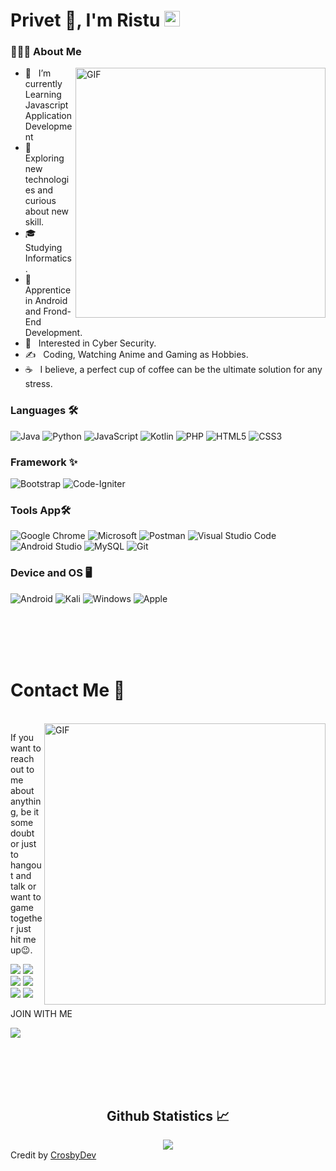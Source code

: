 # Privet 👋, I'm Ristu <img src="https://github.com/souvikguria98/souvikguria98/blob/master/Hi.gif" width="25"></h2>

<!-- <img hight="400" width="400" alt="GIF" align="center" src="https://media.giphy.com/media/HEFATVQvnjXg3vCGPu/giphy.gif"> -->

<h3> 👨🏻‍💻 About Me </h3>
<img align="right" alt="GIF" src="https://media.giphy.com/media/du3J3cXyzhj75IOgvA/giphy.gif" width="400"/>

- 🔭 &nbsp; I’m currently Learning Javascript Application Development
- 🤔 &nbsp; Exploring new technologies and curious about new skill.
- 🎓 &nbsp; Studying Informatics.
- 💼 &nbsp; Apprentice in Android and Frond-End Development.
- 🌱 &nbsp; Interested in Cyber Security.
- ✍️ &nbsp; Coding, Watching Anime and Gaming as Hobbies.
- ☕ &nbsp; I believe, a perfect cup of coffee can be the ultimate solution for any stress.

### Languages 🛠 
![Java](https://img.shields.io/badge/java-%23ED8B00.svg?style=for-the-badge&logo=java&logoColor=white)
![Python](https://img.shields.io/badge/python-3670A0?style=for-the-badge&logo=python&logoColor=ffdd54)
![JavaScript](https://img.shields.io/badge/javascript-%23323330.svg?style=for-the-badge&logo=javascript&logoColor=%23F7DF1E)
![Kotlin](https://img.shields.io/badge/kotlin-%230095D5.svg?style=for-the-badge&logo=kotlin&logoColor=white)
![PHP](https://img.shields.io/badge/php-%23777BB4.svg?style=for-the-badge&logo=php&logoColor=white)
![HTML5](https://img.shields.io/badge/html5-%23E34F26.svg?style=for-the-badge&logo=html5&logoColor=white)
![CSS3](https://img.shields.io/badge/css3-%231572B6.svg?style=for-the-badge&logo=css3&logoColor=white)

### Framework ✨
![Bootstrap](https://img.shields.io/badge/bootstrap-%23563D7C.svg?style=for-the-badge&logo=bootstrap&logoColor=white)
![Code-Igniter](https://img.shields.io/badge/CodeIgniter-%23EF4223.svg?style=for-the-badge&logo=codeIgniter&logoColor=white)

### Tools App🛠
![Google Chrome](https://img.shields.io/badge/Google%20Chrome-4285F4?style=for-the-badge&logo=GoogleChrome&logoColor=white)
![Microsoft](https://img.shields.io/badge/Microsoft-0078D4?style=for-the-badge&logo=microsoft&logoColor=white)
![Postman](https://img.shields.io/badge/Postman-FF6C37?style=for-the-badge&logo=postman&logoColor=white)
![Visual Studio Code](https://img.shields.io/badge/Visual%20Studio%20Code-0078d7.svg?style=for-the-badge&logo=visual-studio-code&logoColor=white)
![Android Studio](https://img.shields.io/badge/Android%20Studio-3DDC84.svg?style=for-the-badge&logo=android-studio&logoColor=white)
![MySQL](https://img.shields.io/badge/mysql-%2300f.svg?style=for-the-badge&logo=mysql&logoColor=white)
![Git](https://img.shields.io/badge/git-%23F05033.svg?style=for-the-badge&logo=git&logoColor=white)

### Device and OS 🖥
![Android](https://img.shields.io/badge/Android-3DDC84?style=for-the-badge&logo=android&logoColor=white)
![Kali](https://img.shields.io/badge/Kali-268BEE?style=for-the-badge&logo=kalilinux&logoColor=white)
![Windows](https://img.shields.io/badge/Windows-0078D6?style=for-the-badge&logo=windows&logoColor=white)
![Apple](https://img.shields.io/badge/Apple-%23000000.svg?style=for-the-badge&logo=apple&logoColor=white)

<br>
<br>
<br>
<br>

# Contact Me 📝

<p>
 </br>
<img hight="320" width="450" align="right" alt="GIF" src="https://github.com/Xx-Ashutosh-xX/Xx-Ashutosh-xX/blob/master/assets/93195.gif">

If you want to reach out to me about anything, be it some doubt or just to hangout and talk or want to game together just hit me up😉.

<a href="https://www.linkedin.com/in/ristu-aji-5a553b207/"><img src="https://img.shields.io/badge/linkedin-%230077B5.svg?&style=for-the-badge&logo=linkedin&logoColor=white"/></a>
<a href="https://twitter.com/ristuaji"><img src="https://img.shields.io/badge/twitter-%2320A1F1.svg?&style=for-the-badge&logo=twitter&logoColor=white"/></a>
<a href="https://www.facebook.com/ristu.aji"><img src="https://img.shields.io/badge/facebook-%2320A1F1.svg?&style=for-the-badge&logo=facebook&logoColor=white"/></a>
<a href="https://www.instagram.com/ristuu_aji/"><img src="https://img.shields.io/badge/Instagram-E4405F?style=for-the-badge&logo=instagram&logoColor=white"/></a>
<a href="mailto:xxristuaji141@gmail.com?subject=[GitHub]%20🔥%20profile%20contact&body=Hello"><img src="https://img.shields.io/badge/Gmail-D14836?style=for-the-badge&logo=gmail&logoColor=white"/></a>
<a href="https://steamcommunity.com/id/assaultwarfare1/"><img src="https://img.shields.io/badge/Steam-000000?style=for-the-badge&logo=steam&logoColor=white"/></a>
</p>

JOIN WITH ME
<p>
  <a href="https://discord.com/invite/gNw5w2r"><img src="https://img.shields.io/badge/Discord-7289DA?style=for-the-badge&logo=discord&logoColor=white"/></a>
</p>
 
<br>
<br>
<br>
<br>

<div align="center"> 
 <h2 align="center"> Github Statistics 📈 </h2>
 <a href="">
      <img align="center" src="https://github-readme-stats-sigma-five.vercel.app/api?username=ristu-mactavish&show_icons=true&include_all_commits=true&count_private=true&theme=react&line_height=40" />
    </a>
</div
 

Credit by [CrosbyDev](https://github.com/ristu-mactavish)
